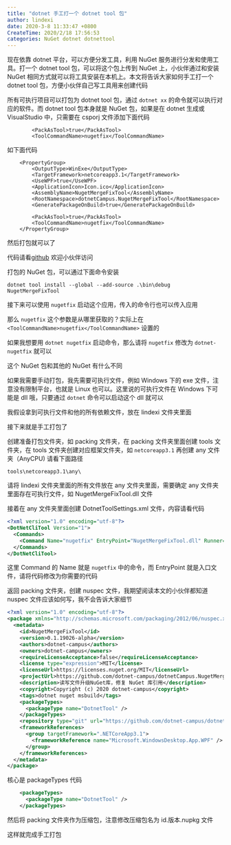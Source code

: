 ```yaml
---
title: "dotnet 手工打一个 dotnet tool 包"
author: lindexi
date: 2020-3-8 11:33:47 +0800
CreateTime: 2020/2/18 17:56:53
categories: NuGet dotnet dotnettool
---
```


现在依靠 dotnet 平台，可以方便分发工具，利用 NuGet 服务进行分发和使用工具。打一个 dotnet tool 包，可以将这个包上传到 NuGet 上，小伙伴通过和安装 NuGet 相同方式就可以将工具安装在本机上。本文将告诉大家如何手工打一个 dotnet tool 包，方便小伙伴自己写工具用来创建代码

<!--more-->


<!-- CreateTime:2020/2/18 17:56:53 -->

<!-- 发布 -->
<!-- 标签: NuGet,dotnet,dotnettool -->

所有可执行项目可以打包为 dotnet tool 包，通过 `dotnet xx` 的命令就可以执行对应的软件。而 dotnet tool 包本身就是 NuGet 包，如果是在 dotnet 生成或 VisualStudio 中，只需要在 csporj 文件添加下面代码

```
        <PackAsTool>true</PackAsTool>
        <ToolCommandName>nugetfix</ToolCommandName>
```

如下面代码

```
    <PropertyGroup>
        <OutputType>WinExe</OutputType>
        <TargetFramework>netcoreapp3.1</TargetFramework>
        <UseWPF>true</UseWPF>
        <ApplicationIcon>Icon.ico</ApplicationIcon>
        <AssemblyName>NugetMergeFixTool</AssemblyName>
        <RootNamespace>dotnetCampus.NugetMergeFixTool</RootNamespace>
        <GeneratePackageOnBuild>true</GeneratePackageOnBuild>

        <PackAsTool>true</PackAsTool>
        <ToolCommandName>nugetfix</ToolCommandName>
    </PropertyGroup>
```

然后打包就可以了

代码请看[github](https://github.com/dotnet-campus/dotnetCampus.NugetMergeFixTool/blob/59916d4985a7ccb89bde81c3e4e8ff9962642cc8/dotnetCampus.NugetMergeFixTool/dotnetCampus.NugetMergeFixTool.csproj) 欢迎小伙伴访问

打包的 NuGet 包，可以通过下面命令安装

```
dotnet tool install --global --add-source .\bin\debug NugetMergeFixTool
```

接下来可以使用 `nugetfix` 启动这个应用，传入的命令行也可以传入应用

那么 `nugetfix` 这个参数是从哪里获取的？实际上在 `<ToolCommandName>nugetfix</ToolCommandName>` 设置的

如果我想要用 `dotnet nugetfix` 启动命令，那么请将 `nugetfix` 修改为 `dotnet-nugetfix` 就可以

这个 NuGet 包和其他的 NuGet 有什么不同

如果我需要手动打包，我先需要可执行文件，例如 Windows 下的 exe 文件，注意没有限制平台，也就是 Linux 也可以。这里说的可执行文件在 Windows 下可能是 dll 哦，只要通过 `dotnet` 命令可以启动这个 dll 就可以

我假设拿到可执行文件和他的所有依赖文件，放在 lindexi 文件夹里面

接下来就是手工打包了

创建准备打包文件夹，如 packing 文件夹，在 packing 文件夹里面创建 tools 文件夹，在 tools 文件夹创建对应框架文件夹，如 `netcoreapp3.1` 再创建 any 文件夹（AnyCPU) 请看下面路径

```
tools\netcoreapp3.1\any\
```

请将 lindexi 文件夹里面的所有文件放在 any 文件夹里面，需要确定 any 文件夹里面存在可执行文件，如 NugetMergeFixTool.dll 文件

接着在 any 文件夹里面创建 DotnetToolSettings.xml 文件，内容请看代码

```xml
<?xml version="1.0" encoding="utf-8"?>
<DotNetCliTool Version="1">
  <Commands>
    <Command Name="nugetfix" EntryPoint="NugetMergeFixTool.dll" Runner="dotnet" />
  </Commands>
</DotNetCliTool>
```

这里 Command 的 Name 就是 `nugetfix` 中的命令，而 EntryPoint 就是入口文件，请将代码修改为你需要的代码

返回 packing 文件夹，创建 nuspec 文件，我期望阅读本文的小伙伴都知道 nuspec 文件应该如何写，我不会告诉大家细节

```xml
<?xml version="1.0" encoding="utf-8"?>
<package xmlns="http://schemas.microsoft.com/packaging/2012/06/nuspec.xsd">
  <metadata>
    <id>NugetMergeFixTool</id>
    <version>0.1.19026-alpha</version>
    <authors>dotnet-campus</authors>
    <owners>dotnet-campus</owners>
    <requireLicenseAcceptance>false</requireLicenseAcceptance>
    <license type="expression">MIT</license>
    <licenseUrl>https://licenses.nuget.org/MIT</licenseUrl>
    <projectUrl>https://github.com/dotnet-campus/dotnetCampus.NugetMergeFixTool</projectUrl>
    <description>读写文件升级NuGet库，修复 NuGet 库引用</description>
    <copyright>Copyright (c) 2020 dotnet-campus</copyright>
    <tags>dotnet nuget msbuild</tags>
    <packageTypes>
      <packageType name="DotnetTool" />
    </packageTypes>
    <repository type="git" url="https://github.com/dotnet-campus/dotnetCampus.NugetMergeFixTool.git" />
    <frameworkReferences>
      <group targetFramework=".NETCoreApp3.1">
        <frameworkReference name="Microsoft.WindowsDesktop.App.WPF" />
      </group>
    </frameworkReferences>
  </metadata>
</package>
```

核心是 packageTypes 代码

```xml
    <packageTypes>
      <packageType name="DotnetTool" />
    </packageTypes>
```

然后将 packing 文件夹作为压缩包，注意修改压缩包名为 id.版本.nupkg 文件

这样就完成手工打包

